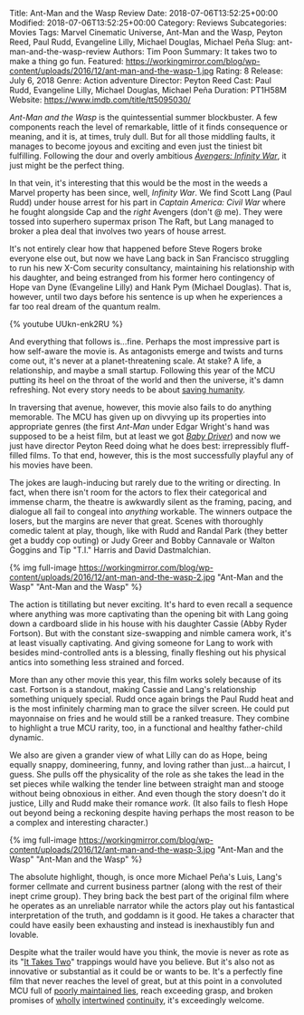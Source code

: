 Title: Ant-Man and the Wasp Review
Date: 2018-07-06T13:52:25+00:00
Modified: 2018-07-06T13:52:25+00:00
Category: Reviews
Subcategories: Movies
Tags: Marvel Cinematic Universe, Ant-Man and the Wasp, Peyton Reed, Paul Rudd, Evangeline Lilly, Michael Douglas, Michael Peña
Slug: ant-man-and-the-wasp-review
Authors: Tim Poon
Summary: It takes two to make a thing go fun.
Featured: https://workingmirror.com/blog/wp-content/uploads/2016/12/ant-man-and-the-wasp-1.jpg
Rating: 8
Release: July 6, 2018
Genre: Action adventure
Director: Peyton Reed
Cast: Paul Rudd, Evangeline Lilly, Michael Douglas, Michael Peña
Duration: PT1H58M
Website: https://www.imdb.com/title/tt5095030/

*Ant-Man and the Wasp* is the quintessential summer blockbuster. A few components reach the level of remarkable, little of it finds consequence or meaning, and it is, at times, truly dull. But for all those middling faults, it manages to become joyous and exciting and even just the tiniest bit fulfilling. Following the dour and overly ambitious [*Avengers: Infinity War*](https://workingmirror.com/2018/04/27/avengers-infinity-war-review/), it just might be the perfect thing.

In that vein, it's interesting that this would be the most in the weeds a Marvel property has been since, well, *Infinity War*. We find Scott Lang (Paul Rudd) under house arrest for his part in *Captain America: Civil War* where he fought alongside Cap and the *right* Avengers (don't @ me). They were tossed into superhero supermax prison The Raft, but Lang managed to broker a plea deal that involves two years of house arrest.

It's not entirely clear how that happened before Steve Rogers broke everyone else out, but now we have Lang back in San Francisco struggling to run his new X-Com security consultancy, maintaining his relationship with his daughter, and being estranged from his former hero contingency of Hope van Dyne (Evangeline Lilly) and Hank Pym (Michael Douglas). That is, however, until two days before his sentence is up when he experiences a far too real dream of the quantum realm.

{% youtube UUkn-enk2RU %}

And everything that follows is...fine. Perhaps the most impressive part is how self-aware the movie is. As antagonists emerge and twists and turns come out, it's never at a planet-threatening scale. At stake? A life, a relationship, and maybe a small startup. Following this year of the MCU putting its heel on the throat of the world and then the universe, it's damn refreshing. Not every story needs to be about [saving humanity](https://workingmirror.com/2018/02/19/black-panther-review/).

In traversing that avenue, however, this movie also fails to do anything memorable. The MCU has given up on divvying up its properties into appropriate genres (the first *Ant-Man* under Edgar Wright's hand was supposed to be a heist film, but at least we got [*Baby Driver*](https://workingmirror.com/2017/06/30/baby-driver-review/)) and now we just have director Peyton Reed doing what he does best: irrepressibly fluff-filled films. To that end, however, this is the most successfully playful any of his movies have been.

The jokes are laugh-inducing but rarely due to the writing or directing. In fact, when there isn't room for the actors to flex their categorical and immense charm, the theatre is awkwardly silent as the framing, pacing, and dialogue all fail to congeal into *anything* workable. The winners outpace the losers, but the margins are never that great. Scenes with thoroughly comedic talent at play, though, like with Rudd and Randal Park (they better get a buddy cop outing) or Judy Greer and Bobby Cannavale or Walton Goggins and Tip "T.I." Harris and David Dastmalchian.

{% img full-image https://workingmirror.com/blog/wp-content/uploads/2016/12/ant-man-and-the-wasp-2.jpg "Ant-Man and the Wasp" "Ant-Man and the Wasp" %}

The action is titillating but never exciting. It's hard to even recall a sequence where anything was more captivating than the opening bit with Lang going down a cardboard slide in his house with his daughter Cassie (Abby Ryder Fortson). But with the constant size-swapping and nimble camera work, it's at least visually captivating. And giving someone for Lang to work with besides mind-controlled ants is a blessing, finally fleshing out his physical antics into something less strained and forced.

More than any other movie this year, this film works solely because of its cast. Fortson is a standout, making Cassie and Lang's relationship something uniquely special. Rudd once again brings the Paul Rudd heat and is the most infinitely charming man to grace the silver screen. He could put mayonnaise on fries and he would still be a ranked treasure. They combine to highlight a true MCU rarity, too, in a functional and healthy father-child dynamic.

We also are given a grander view of what Lilly can do as Hope, being equally snappy, domineering, funny, and loving rather than just...a haircut, I guess. She pulls off the physicality of the role as she takes the lead in the set pieces while walking the tender line between straight man and stooge without being obnoxious in either. And even though the story doesn't do it justice, Lilly and Rudd make their romance *work*. (It also fails to flesh Hope out beyond being a reckoning despite having perhaps the most reason to be a complex and interesting character.)

{% img full-image https://workingmirror.com/blog/wp-content/uploads/2016/12/ant-man-and-the-wasp-3.jpg "Ant-Man and the Wasp" "Ant-Man and the Wasp" %}

The absolute highlight, though, is once more Michael Peña's Luis, Lang's former cellmate and current business partner (along with the rest of their inept crime group). They bring back the best part of the original film where he operates as an unreliable narrator while the actors play out his fantastical interpretation of the truth, and goddamn is it good. He takes a character that could have easily been exhausting and instead is inexhaustibly fun and lovable.

Despite what the trailer would have you think, the movie is never as rote as its "[It Takes Two](https://www.youtube.com/watch?v=phOW-CZJWT0)" trappings would have you believe. But it's also not as innovative or substantial as it could be or wants to be. It's a perfectly fine film that never reaches the level of great, but at this point in a convoluted MCU full of [poorly maintained lies](https://www.huffingtonpost.com/entry/marvel-lied-to-us-about-avengers-infinity-war_us_5ae1d45be4b02baed1b7696f), reach exceeding grasp, and broken promises of [wholly](https://www.slashfilm.com/ant-man-and-the-wasp-connects-to-avengers-4/) [intertwined](https://workingmirror.com/2018/06/26/luke-cage-season-2-review/) [continuity](https://www.cbr.com/agents-of-shield-has-never-needed-the-marvel-cinematic-universe/), it's exceedingly welcome.
